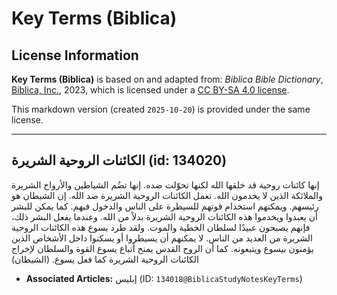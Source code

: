 # Key Terms (Biblica)

## License Information

**Key Terms (Biblica)** is based on and adapted from: _Biblica Bible Dictionary_, [Biblica, Inc.](https://www.biblica.com/), 2023, which is licensed under a [CC BY-SA 4.0 license](https://creativecommons.org/licenses/by-sa/4.0/legalcode.en).

This markdown version (created `2025-10-20`) is provided under the same license.



--------------------------------

## الكائنات الروحية الشريرة (id: 134020)

إنها كائنات روحية قد خلقها الله لكنها تحوّلت ضده. إنها تضُم الشياطين والأرواح الشريرة والملائكة الذين لا يخدمون الله. تعمل الكائنات الروحية الشريرة ضد الله. إن الشيطان هو رئيسهم. ويمكنهم استخدام قوتهم للسيطرة على الناس والدخول فيهم. كما يمكن للبشر أن يعبدوا ويخدموا هذه الكائنات الروحية الشريرة بدلاً من الله. وعندما يفعل البشر ذلك، فإنهم يصبحون عبيدًا لسلطان الخطية والموت. ولقد طرد يسوع هذه الكائنات الروحية الشريرة من العديد من الناس. لا يمكنهم أن يسيطروا أو يسكنوا داخل الأشخاص الذين يؤمنون بيسوع ويتبعونه. كما أن الروح القدس يمنح أتباع يسوع القوة والسلطان لإخراج الكائنات الروحية الشريرة كما فعل يسوع. (الشيطان)

* **Associated Articles:** إبليس (ID: `134018@BiblicaStudyNotesKeyTerms`)

